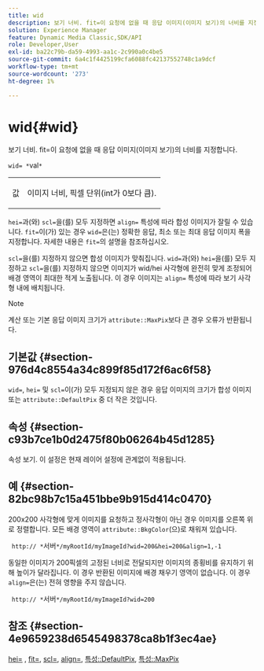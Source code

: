 ```yaml
---
title: wid
description: 보기 너비. fit=이 요청에 없을 때 응답 이미지(이미지 보기)의 너비를 지정합니다.
solution: Experience Manager
feature: Dynamic Media Classic,SDK/API
role: Developer,User
exl-id: ba22c79b-da59-4993-aa1c-2c990a0c4be5
source-git-commit: 6a4c1f4425199cfa6088fc42137552748c1a9dcf
workflow-type: tm+mt
source-wordcount: '273'
ht-degree: 1%

---
```


# wid{#wid}

보기 너비. fit=이 요청에 없을 때 응답 이미지(이미지 보기)의 너비를 지정합니다.

`wid= *`val`*`

<table id="simpletable_E217453246F5441C896C1F69EA4D4218"> 
 <tr class="strow"> 
  <td class="stentry"> <p> <span class="varname"> 값 </span> </p> </td> 
  <td class="stentry"> <p>이미지 너비, 픽셀 단위(int가 0보다 큼). </p> </td> 
 </tr> 
</table>

`hei=`과(와) `scl=`을(를) 모두 지정하면 `align=` 특성에 따라 합성 이미지가 잘릴 수 있습니다. `fit=`이(가) 있는 경우 `wid=`은(는) 정확한 응답, 최소 또는 최대 응답 이미지 폭을 지정합니다. 자세한 내용은 `fit=`의 설명을 참조하십시오.

`scl=`을(를) 지정하지 않으면 합성 이미지가 맞춰집니다. `wid=`과(와) `hei=`을(를) 모두 지정하고 `scl=`을(를) 지정하지 않으면 이미지가 wid/hei 사각형에 완전히 맞게 조정되어 배경 영역이 최대한 적게 노출됩니다. 이 경우 이미지는 `align=` 특성에 따라 보기 사각형 내에 배치됩니다.

>[!NOTE]
>
>계산 또는 기본 응답 이미지 크기가 `attribute::MaxPix`보다 큰 경우 오류가 반환됩니다.

## 기본값 {#section-976d4c8554a34c899f85d172f6ac6f58}

`wid=`, `hei=` 및 `scl=`이(가) 모두 지정되지 않은 경우 응답 이미지의 크기가 합성 이미지 또는 `attribute::DefaultPix` 중 더 작은 것입니다.

## 속성 {#section-c93b7ce1b0d2475f80b06264b45d1285}

속성 보기. 이 설정은 현재 레이어 설정에 관계없이 적용됩니다.

## 예 {#section-82bc98b7c15a451bbe9b915d414c0470}

200x200 사각형에 맞게 이미지를 요청하고 정사각형이 아닌 경우 이미지를 오른쪽 위로 정렬합니다. 모든 배경 영역이 `attribute::BkgColor`(으)로 채워져 있습니다.

` http:// *`서버`*/myRootId/myImageId?wid=200&hei=200&align=1,-1`

동일한 이미지가 200픽셀의 고정된 너비로 전달되지만 이미지의 종횡비를 유지하기 위해 높이가 달라집니다. 이 경우 반환된 이미지에 배경 채우기 영역이 없습니다. 이 경우 `align=`은(는) 전혀 영향을 주지 않습니다.

` http:// *`서버`*/myRootId/myImageId?wid=200`

## 참조 {#section-4e9659238d6545498378ca8b1f3ec4ae}

[hei=](../../../../../is-api/http-ref/image-serving-api-ref/c-http-protocol-reference/c-command-reference/r-is-http-hei.md#reference-6d6f556ccc0e4b98a815e8a5c1944a96) , [fit=](../../../../../is-api/http-ref/image-serving-api-ref/c-http-protocol-reference/c-command-reference/r-fit.md#reference-f11bff6d93d143d6b135de3a923bc989), [scl=](../../../../../is-api/http-ref/image-serving-api-ref/c-http-protocol-reference/c-command-reference/r-scl.md#reference-b2a74e493d0d407e98fe350551ba3fcc), [align=](../../../../../is-api/http-ref/image-serving-api-ref/c-http-protocol-reference/c-command-reference/r-align.md#reference-b7d6b87c75124d78884f916dd6544bc7), [특성::DefaultPix](../../../../../is-api/image-catalog/image-serving-api-ref/c-image-catalog-reference/c-attributes-reference/r-defaultpix.md#reference-996b2c22b30f4fd9b970c84063306df1), [특성::MaxPix](../../../../../is-api/image-catalog/image-serving-api-ref/c-image-catalog-reference/c-attributes-reference/r-maxpix.md#reference-e167d396ac794079ba8b5e6eb16eeda5)
